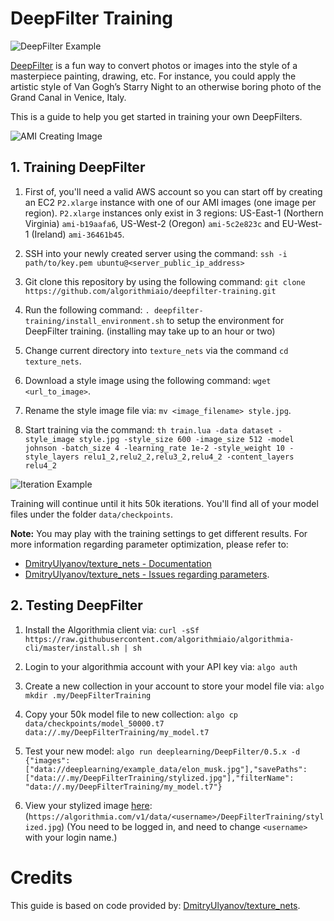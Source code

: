 # DeepFilter Training

![DeepFilter Example](https://s3.amazonaws.com/algorithmia-assets/github_repo/deepfilter-training/gan_vogh_example2.png)

[DeepFilter](https://algorithmia.com/algorithms/deeplearning/DeepFilter) is a fun way to convert photos or images into the style of a masterpiece painting, drawing, etc. For instance, you could apply the artistic style of Van Gogh’s Starry Night to an otherwise boring photo of the Grand Canal in Venice, Italy.

This is a guide to help you get started in training your own DeepFilters.

![AMI Creating Image](https://s3.amazonaws.com/algorithmia-assets/github_repo/deepfilter-training/ami_creation.png)

## 1. Training DeepFilter

1. First of, you'll need a valid AWS account so you can start off by creating an EC2 `P2.xlarge` instance with one of our AMI images (one image per region). `P2.xlarge` instances only exist in 3 regions: US-East-1 (Northern Virginia) `ami-b19aafa6`, US-West-2 (Oregon) `ami-5c2e823c` and EU-West-1 (Ireland) `ami-36461b45`.

2. SSH into your newly created server using the command: `ssh -i path/to/key.pem ubuntu@<server_public_ip_address>`

3. Git clone this repository by using the following command: `git clone https://github.com/algorithmiaio/deepfilter-training.git`

4. Run the following command: `. deepfilter-training/install_environment.sh` to setup the environment for DeepFilter training. (installing may take up to an hour or two)

5. Change current directory into `texture_nets` via the command `cd texture_nets`.

6. Download a style image using the following command: `wget <url_to_image>`.

7. Rename the style image file via: `mv <image_filename> style.jpg`.

8. Start training via the command: `th train.lua -data dataset -style_image style.jpg -style_size 600 -image_size 512 -model johnson -batch_size 4 -learning_rate 1e-2 -style_weight 10 -style_layers relu1_2,relu2_2,relu3_2,relu4_2 -content_layers relu4_2`

![Iteration Example](https://s3.amazonaws.com/algorithmia-assets/github_repo/deepfilter-training/iteration_example.png)

Training will continue until it hits 50k iterations. You'll find all of your model files under the folder `data/checkpoints`.

**Note:** You may play with the training settings to get different results. For more information regarding parameter optimization, please refer to:

* [DmitryUlyanov/texture_nets - Documentation](https://github.com/DmitryUlyanov/texture_nets/blob/master/README.md)
* [DmitryUlyanov/texture_nets - Issues regarding parameters](https://github.com/DmitryUlyanov/texture_nets/issues?utf8=%E2%9C%93&q=is%3Aissue%20is%3Aopen%20parameter).

## 2. Testing DeepFilter

1. Install the Algorithmia client via: `curl -sSf https://raw.githubusercontent.com/algorithmiaio/algorithmia-cli/master/install.sh | sh`

2. Login to your algorithmia account with your API key via: `algo auth`

4. Create a new collection in your account to store your model file via: `algo mkdir .my/DeepFilterTraining`

4. Copy your 50k model file to new collection: `algo cp data/checkpoints/model_50000.t7 data://.my/DeepFilterTraining/my_model.t7`

5. Test your new model: `algo run deeplearning/DeepFilter/0.5.x -d {"images": ["data://deeplearning/example_data/elon_musk.jpg"],"savePaths": ["data://.my/DeepFilterTraining/stylized.jpg"],"filterName": "data://.my/DeepFilterTraining/my_model.t7"}`

6. View your stylized image [here](https://algorithmia.com/v1/data/<username>/DeepFilterTraining/stylized.jpg): (`https://algorithmia.com/v1/data/<username>/DeepFilterTraining/stylized.jpg`) (You need to be logged in, and need to change `<username>` with your login name.)

# Credits

This guide is based on code provided by: [DmitryUlyanov/texture_nets](https://github.com/DmitryUlyanov/texture_nets).
